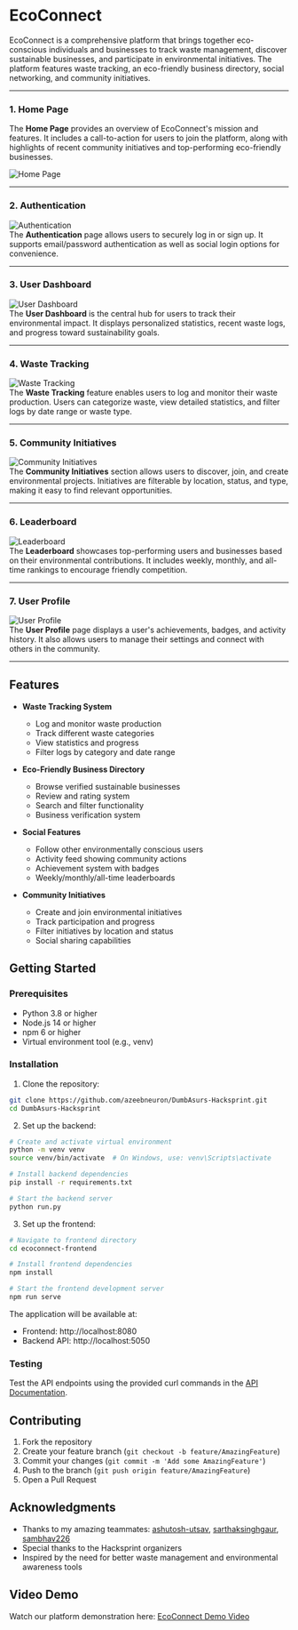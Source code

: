 # EcoConnect

EcoConnect is a comprehensive platform that brings together eco-conscious individuals and businesses to track waste management, discover sustainable businesses, and participate in environmental initiatives. The platform features waste tracking, an eco-friendly business directory, social networking, and community initiatives.

---

### 1. **Home Page**
The **Home Page** provides an overview of EcoConnect's mission and features. It includes a call-to-action for users to join the platform, along with highlights of recent community initiatives and top-performing eco-friendly businesses.

![Home Page](samples/sample0.png)  


---

### 2. **Authentication**
![Authentication](samples/sample1.png)  
The **Authentication** page allows users to securely log in or sign up. It supports email/password authentication as well as social login options for convenience.

---

### 3. **User Dashboard**
![User Dashboard](samples/sample2.png)  
The **User Dashboard** is the central hub for users to track their environmental impact. It displays personalized statistics, recent waste logs, and progress toward sustainability goals.

---

### 4. **Waste Tracking**
![Waste Tracking](samples/sample3.png)  
The **Waste Tracking** feature enables users to log and monitor their waste production. Users can categorize waste, view detailed statistics, and filter logs by date range or waste type.

---

### 5. **Community Initiatives**
![Community Initiatives](samples/sample4.png)  
The **Community Initiatives** section allows users to discover, join, and create environmental projects. Initiatives are filterable by location, status, and type, making it easy to find relevant opportunities.

---

### 6. **Leaderboard**
![Leaderboard](samples/sample5.png)  
The **Leaderboard** showcases top-performing users and businesses based on their environmental contributions. It includes weekly, monthly, and all-time rankings to encourage friendly competition.

---

### 7. **User Profile**
![User Profile](samples/sample6.png)  
The **User Profile** page displays a user's achievements, badges, and activity history. It also allows users to manage their settings and connect with others in the community.

---

## Features

- **Waste Tracking System**
  - Log and monitor waste production
  - Track different waste categories
  - View statistics and progress
  - Filter logs by category and date range

- **Eco-Friendly Business Directory**
  - Browse verified sustainable businesses
  - Review and rating system
  - Search and filter functionality
  - Business verification system

- **Social Features**
  - Follow other environmentally conscious users
  - Activity feed showing community actions
  - Achievement system with badges
  - Weekly/monthly/all-time leaderboards

- **Community Initiatives**
  - Create and join environmental initiatives
  - Track participation and progress
  - Filter initiatives by location and status
  - Social sharing capabilities

## Getting Started

### Prerequisites

- Python 3.8 or higher
- Node.js 14 or higher
- npm 6 or higher
- Virtual environment tool (e.g., venv)

### Installation

1. Clone the repository:
```bash
git clone https://github.com/azeebneuron/DumbAsurs-Hacksprint.git
cd DumbAsurs-Hacksprint
```

2. Set up the backend:
```bash
# Create and activate virtual environment
python -m venv venv
source venv/bin/activate  # On Windows, use: venv\Scripts\activate

# Install backend dependencies
pip install -r requirements.txt

# Start the backend server
python run.py
```

3. Set up the frontend:
```bash
# Navigate to frontend directory
cd ecoconnect-frontend

# Install frontend dependencies
npm install

# Start the frontend development server
npm run serve
```

The application will be available at:
- Frontend: http://localhost:8080
- Backend API: http://localhost:5050

### Testing

Test the API endpoints using the provided curl commands in the [API Documentation](docs/API.md).

## Contributing

1. Fork the repository
2. Create your feature branch (`git checkout -b feature/AmazingFeature`)
3. Commit your changes (`git commit -m 'Add some AmazingFeature'`)
4. Push to the branch (`git push origin feature/AmazingFeature`)
5. Open a Pull Request

## Acknowledgments

- Thanks to my amazing teammates: [ashutosh-utsav](https://github.com/ashutosh-utsav), [sarthaksinghgaur](https://github.com/sarthaksinghgaur), [sambhav226](https://github.com/sambhav226)
- Special thanks to the Hacksprint organizers
- Inspired by the need for better waste management and environmental awareness tools

## Video Demo
Watch our platform demonstration here: [EcoConnect Demo Video](https://drive.google.com/file/d/1u77OWWh0wKOiZDfFQjjTvO2u4j-obxvC/view?usp=sharing)

